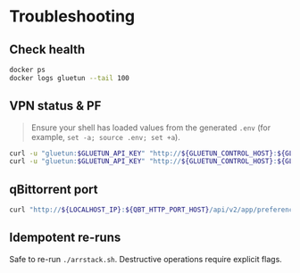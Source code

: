 # Troubleshooting

## Check health
```bash
docker ps
docker logs gluetun --tail 100
```

## VPN status & PF
> Ensure your shell has loaded values from the generated `.env` (for example, `set -a; source .env; set +a`).

```bash
curl -u "gluetun:$GLUETUN_API_KEY" "http://${GLUETUN_CONTROL_HOST}:${GLUETUN_CONTROL_PORT}/v1/publicip/ip"
curl -u "gluetun:$GLUETUN_API_KEY" "http://${GLUETUN_CONTROL_HOST}:${GLUETUN_CONTROL_PORT}/v1/openvpn/portforwarded"
```

## qBittorrent port
```bash
curl "http://${LOCALHOST_IP}:${QBT_HTTP_PORT_HOST}/api/v2/app/preferences" | jq '.listen_port'
```

## Idempotent re-runs
Safe to re-run `./arrstack.sh`. Destructive operations require explicit flags.
